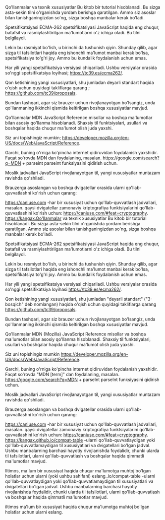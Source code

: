 Qo'llanmalar va texnik xususiyatlar
Bu kitob bir tutorial hisoblanadi. Bu sizga asta-sekin tilni o'rganishda yordam berishga qaratilgan. Ammo siz asoslar bilan tanishganingizdan so'ng, sizga boshqa manbalar kerak bo'ladi.

Spetsifikatsiyasi
ECMA-262 spetsifikatsiyasi JavaScript haqida eng chuqur, batafsil va rasmiylashtirilgan ma'lumotlarni o'z ichiga oladi. Bu tilni belgilaydi.

Lekin bu rasmiyat bo'lish, u birinchi da tushunish qiyin. Shunday qilib, agar sizga til tafsilotlari haqida eng ishonchli ma'lumot manbai kerak bo'lsa, spetsifikatsiya to'g'ri joy. Ammo bu kundalik foydalanish uchun emas.

Har yili yangi spetsifikatsiya versiyasi chiqariladi. Ushbu versiyalar orasida so'nggi spetsifikatsiya loyihasi;
 https://tc39.es/ecma262/.

Qon ketishining yangi xususiyatlari, shu jumladan deyarli standart  haqida o'qish uchun quyidagi takliflarga qarang ;
https://github.com/tc39/proposals.

Bundan tashqari, agar siz brauzer uchun rivojlanayotgan bo'lsangiz, unda qo'llanmaning ikkinchi qismida keltirilgan boshqa xususiyatlar mavjud.

Qo'llanmalar
MDN  JavaScript Reference misollar va boshqa ma'lumotlar bilan asosiy qo'llanma hisoblanadi. Shaxsiy til funktsiyalari, usullari va boshqalar haqida chuqur ma'lumot olish juda yaxshi.

Siz uni topishingiz mumkin;
 https://developer.mozilla.org/en-US/docs/Web/JavaScript/Reference.

Garchi, buning o'rniga ko'pincha internet qidiruvidan foydalanish yaxshidir. Faqat so'rovda MDN  dan foydalaning, masalan. 
https://google.com/search?q=MDN + parseint parseint funksiyasini qidirish uchun.

Moslik jadvallari
JavaScript rivojlanayotgan til, yangi xususiyatlar muntazam ravishda qo'shiladi.

Brauzerga asoslangan va boshqa dvigatellar orasida ularni qo'llab-quvvatlashni ko'rish uchun qarang:

https://caniuse.com -har bir xususiyat uchun qo'llab-quvvatlash jadvallari, masalan. qaysi dvigatellar zamonaviy kriptografiya funktsiyalarini qo'llab-quvvatlashini ko'rish uchun:
 https://caniuse.com/#feat=cryptography.
https://kangax.Qo'llanmalar va texnik xususiyatlar
Bu kitob bir tutorial hisoblanadi. Bu sizga asta-sekin tilni o'rganishda yordam berishga qaratilgan. Ammo siz asoslar bilan tanishganingizdan so'ng, sizga boshqa manbalar kerak bo'ladi.

Spetsifikatsiyasi
ECMA-262 spetsifikatsiyasi JavaScript haqida eng chuqur, batafsil va rasmiylashtirilgan ma'lumotlarni o'z ichiga oladi. Bu tilni belgilaydi.

Lekin bu resmiyet bo'lish, u birinchi da tushunish qiyin. Shunday qilib, agar sizga til tafsilotlari haqida eng ishonchli ma'lumot manbai kerak bo'lsa, spetsifikatsiya to'g'ri joy. Ammo bu kundalik foydalanish uchun emas.

Har yili yangi spetsifikatsiya versiyasi chiqariladi. Ushbu versiyalar orasida so'nggi spetsifikatsiya loyihasi https://tc39.es/ecma262/.

Qon ketishining yangi xususiyatlari, shu jumladan "deyarli standart" ("3-bosqich" deb nomlangan) haqida o'qish uchun quyidagi takliflarga qarang https://github.com/tc39/proposals.

Bundan tashqari, agar siz brauzer uchun rivojlanayotgan bo'lsangiz, unda qo'llanmaning ikkinchi qismida keltirilgan boshqa xususiyatlar mavjud.

Qo'llanmalar
MDN (Mozilla) JavaScript Reference misollar va boshqa ma'lumotlar bilan asosiy qo'llanma hisoblanadi. Shaxsiy til funktsiyalari, usullari va boshqalar haqida chuqur ma'lumot olish juda yaxshi.

Siz uni topishingiz mumkin https://developer.mozilla.org/en-US/docs/Web/JavaScript/Reference.

Garchi, buning o'rniga ko'pincha internet qidiruvidan foydalanish yaxshidir. Faqat so'rovda "MDN [term]" dan foydalaning, masalan. https://google.com/search?q=MDN + parseInt parseInt funksiyasini qidirish uchun.

Moslik jadvallari
JavaScript rivojlanayotgan til, yangi xususiyatlar muntazam ravishda qo'shiladi.

Brauzerga asoslangan va boshqa dvigatellar orasida ularni qo'llab-quvvatlashni ko'rish uchun qarang:

https://caniuse.com -har bir xususiyat uchun qo'llab-quvvatlash jadvallari, masalan. qaysi dvigatellar zamonaviy kriptografiya funktsiyalarini qo'llab-quvvatlashini ko'rish uchun: https://caniuse.com/#feat=cryptography.
https://kangax.github.io/compat-table -ularni qo'llab-quvvatlaydigan yoki qo'llab-quvvatlamaydigan til xususiyatlari va dvigatellari bo'lgan jadval.
Ushbu manbalarning barchasi hayotiy rivojlanishda foydalidir, chunki ularda til tafsilotlari, ularni qo'llab-quvvatlash va boshqalar haqida qimmatli ma'lumotlar mavjud.

Iltimos, ma'lum bir xususiyat haqida chuqur ma'lumotga muhtoj bo'lgan holatlar uchun ularni (yoki ushbu sahifani) eslang..io/compat-table -ularni qo'llab-quvvatlaydigan yoki qo'llab-quvvatlamaydigan til xususiyatlari va dvigatellari bo'lgan jadval.
Ushbu manbalarning barchasi hayotiy rivojlanishda foydalidir, chunki ularda til tafsilotlari, ularni qo'llab-quvvatlash va boshqalar haqida qimmatli ma'lumotlar mavjud.

iltimos  ma'lum bir xususiyat haqida chuqur ma'lumotga muhtoj bo'lgan holatlar uchun ularni  eslang.